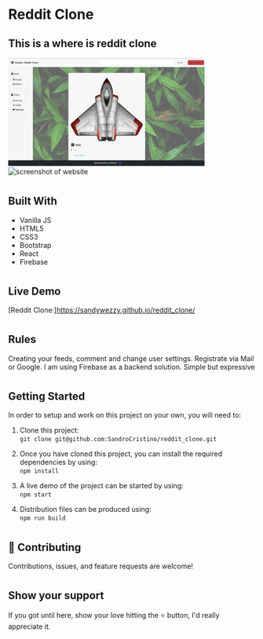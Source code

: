 # Reddit Clone

## This is a where is reddit clone

  <div style="margin-right:10px;">
    <img src="./src/Assets/screenshotOne.jpeg" alt="screenshot of website" width="400" />
  </div>
  <div style="margin-right:10px;">
    <img src="./src/Assets/screenshotwo.jpeg" alt="screenshot of website" width="400" />
  </div>

#
## Built With 

- Vanilla JS
- HTML5
- CSS3
- Bootstrap
- React
- Firebase
#

## Live Demo

[Reddit Clone:]https://sandywezzy.github.io/reddit_clone/

#

## Rules
Creating your feeds, comment and change user settings. Registrate via Mail or Google. I am using Firebase as a backend solution. Simple but  expressive
#
## Getting Started

In order to setup and work on this project on your own, you will need to:

1. Clone this project:  
`git clone git@github.com:SandroCristino/reddit_clone.git`

2. Once you have cloned this project, you can install the required dependencies by using:  
`npm install`

3. A live demo of the project can be started by using:  
`npm start`

4. Distribution files can be produced using:  
`npm run build`

#
## 🤝 Contributing

Contributions, issues, and feature requests are welcome!
#
## Show your support

If you got until here, show your love hitting the ⭐️ button, I'd really appreciate it.

